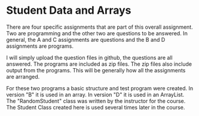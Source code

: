 #  Student Data and Arrays

There are four specific assignments that are part of this overall assignment.  Two are programming and the other two are questions to be answered.  In general, the A and C assignments are questions and the B and D assignments are programs.  

I will simply upload the question files in github, the questions are all answered.  The programs are included as zip files.  The zip files also include output from the programs.  This will be generally how all the assignments are arranged.

For these two programs a basic structure and test program were created.  In version "B" it is used in an array.  In version "D" it is used in an ArrayList.  The "RandomStudent" class was written by the instructor for the course.  The Student Class created here is used several times later in the course.
